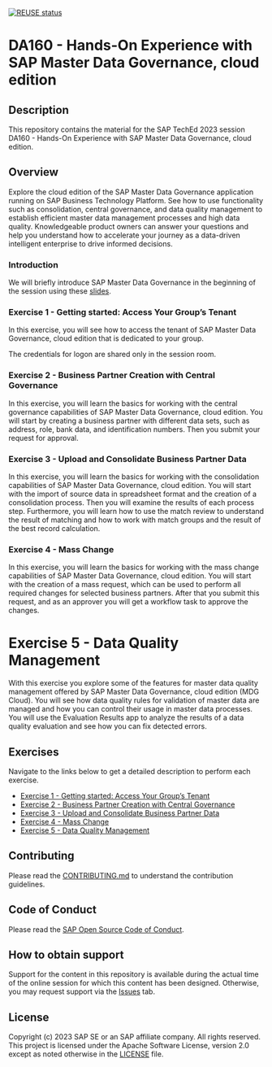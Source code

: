 [![REUSE status](https://api.reuse.software/badge/github.com/SAP-samples/teched2023-DA160)](https://api.reuse.software/info/github.com/SAP-samples/teched2023-DA160)

# DA160 - Hands-On Experience with SAP Master Data Governance, cloud edition

## Description

This repository contains the material for the SAP TechEd 2023 session DA160 - Hands-On Experience with SAP Master Data Governance, cloud edition.  

## Overview

Explore the cloud edition of the SAP Master Data Governance application running on SAP Business Technology Platform. See how to use functionality such as consolidation, central governance, and data quality management to establish efficient master data management processes and high data quality. Knowledgeable product owners can answer your questions and help you understand how to accelerate your journey as a data-driven intelligent enterprise to drive informed decisions.

### Introduction

We will briefly introduce SAP Master Data Governance in the beginning of the session using these [slides](./exercises/introduction/DA160_Presentation.pdf/).

### Exercise 1 - Getting started: Access Your Group’s Tenant

In this exercise, you will see how to access the tenant of SAP Master Data Governance, cloud edition that is dedicated to your group.

The credentials for logon are shared only in the session room.

### Exercise 2 - Business Partner Creation with Central Governance

In this exercise, you will learn the basics for working with the central governance capabilities of SAP Master Data Governance, cloud edition. You will start by creating a business partner with different data sets, such as address, role, bank data, and identification numbers. Then you submit your request for approval.

### Exercise 3 - Upload and Consolidate Business Partner Data

In this exercise, you will learn the basics for working with the consolidation capabilities of SAP Master Data Governance, cloud edition. You will start with the import of source data in spreadsheet format and the creation of a consolidation process. Then you will examine the results of each process step. Furthermore, you will learn how to use the match review to understand the result of matching and how to work with match groups and the result of the best record calculation.

### Exercise 4 - Mass Change

In this exercise, you will learn the basics for working with the mass change capabilities of SAP Master Data Governance, cloud edition. You will start with the creation of a mass request, which can be used to perform all required changes for selected business partners. After that you submit this request, and as an approver you will get a workflow task to approve the changes.

# Exercise 5 - Data Quality Management

With this exercise you explore some of the features for master data quality management offered by SAP Master Data Governance, cloud edition (MDG Cloud). You will see how data quality rules for validation of master data are managed and how you can control their usage in master data processes. You will use the Evaluation Results app to analyze the results of a data quality evaluation and see how you can fix detected errors.

## Exercises

Navigate to the links below to get a detailed description to perform each exercise.

- [Exercise 1 - Getting started: Access Your Group’s Tenant](exercises/ex1/)
- [Exercise 2 - Business Partner Creation with Central Governance](exercises/ex2/)
- [Exercise 3 - Upload and Consolidate Business Partner Data](exercises/ex3/)
- [Exercise 4 - Mass Change](exercises/ex4/)
- [Exercise 5 - Data Quality Management](exercises/ex5/)

## Contributing

Please read the [CONTRIBUTING.md](./CONTRIBUTING.md) to understand the contribution guidelines.

## Code of Conduct

Please read the [SAP Open Source Code of Conduct](https://github.com/SAP-samples/.github/blob/main/CODE_OF_CONDUCT.md).

## How to obtain support

Support for the content in this repository is available during the actual time of the online session for which this content has been designed. Otherwise, you may request support via the [Issues](../../issues) tab.

## License

Copyright (c) 2023 SAP SE or an SAP affiliate company. All rights reserved. This project is licensed under the Apache Software License, version 2.0 except as noted otherwise in the [LICENSE](LICENSES/Apache-2.0.txt) file.
